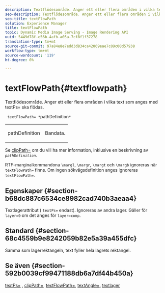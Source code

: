 ```yaml
---
description: Textflödesområde. Anger ett eller flera områden i vilka text som anges med textPs= ska flödas.
seo-description: Textflödesområde. Anger ett eller flera områden i vilka text som anges med textPs= ska flödas.
seo-title: textFlowPath
solution: Experience Manager
title: textFlowPath
topic: Dynamic Media Image Serving - Image Rendering API
uuid: 5449d78f-e56b-4afb-a05a-7cf8f1f37278
translation-type: tm+mt
source-git-commit: 97a84e8e7edd3d834ca42069eae7c09c00d57938
workflow-type: tm+mt
source-wordcount: '119'
ht-degree: 0%

---
```



# textFlowPath{#textflowpath}

Textflödesområde. Anger ett eller flera områden i vilka text som anges med textPs= ska flödas.

` textFlowPath= *`pathDefinition`*`

<table id="simpletable_52CEFF5C3CCB4642A9A320D01B1BF8E0"> 
 <tr class="strow"> 
  <td class="stentry"> <p> <span class="varname"> pathDefinition  </span> </p> </td> 
  <td class="stentry"> <p>Bandata. </p> </td> 
 </tr> 
</table>

Se [clipPath=](../../../../../is-api/http-ref/image-serving-api-ref/c-http-protocol-reference/c-command-reference/r-clippath.md#reference-8139b1b52dc54749b51b109521ddf83d) om du vill ha mer information, inklusive en beskrivning av *`pathDefinition`*.

RTF-marginalkommandona `\margl`, `\margr`, `\margt` och `\margb` ignoreras när `textFlowPath=` finns. Om ingen sökvägsdefinition anges ignoreras `textFlowPath=`.

## Egenskaper {#section-b68dc887c6534ce8982cad740b3aeaa4}

Textlagerattribut ( `textPs=` endast). Ignoreras av andra lager. Gäller för `layer=0` om det anges för `layer=comp`.

## Standard {#section-68c4559b9e8242059b82e5a39a455dfc}

Samma som lagerrektangeln, text fyller hela lagrets rektangel.

## Se även {#section-592b0039cf99471188db6a7df44b450a}

[textPs=](../../../../../is-api/http-ref/image-serving-api-ref/c-http-protocol-reference/c-command-reference/r-textps.md#reference-4209a2a6169f44278da2647cfb0cd767) ,  [clipPath=](../../../../../is-api/http-ref/image-serving-api-ref/c-http-protocol-reference/c-command-reference/r-clippath.md#reference-8139b1b52dc54749b51b109521ddf83d),  [textFlowPath=](../../../../../is-api/http-ref/image-serving-api-ref/c-http-protocol-reference/c-command-reference/r-textflowpath.md#reference-0b8d9493d71342f0b6a64a6d221584ef),  [textAngle=](../../../../../is-api/http-ref/image-serving-api-ref/c-http-protocol-reference/c-command-reference/r-textangle.md#reference-447f624c0e764d0cb5c75846d1b44d15),  [textlager](../../../../../is-api/http-ref/image-serving-api-ref/c-http-protocol-reference/c-text-formatting/r-text-layers.md#reference-47e78cfb18134db5ab09e17af14a6a8f)
